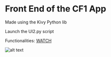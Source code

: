 # Front End of the CF1 App


Made using the Kivy Python lib

Launch the UI2.py script

Functionalities: [WATCH](https://www.facebook.com/CircleFade/videos/2054554641525727/)







![alt text](https://github.com/max-circlefade/CF1/blob/master/Front/Piano%20Roll.png)



